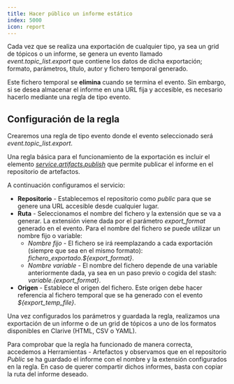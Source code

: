 ```yaml
---
title: Hacer público un informe estático
index: 5000
icon: report
---
```


Cada vez que se realiza una exportación de cualquier tipo, ya sea un grid de tópicos o un informe, se genera un evento
llamado *event.topic_list.export* que contiene los datos de dicha exportación; formato, parámetros, título, autor
y fichero temporal generado.

Este fichero temporal se **elimina** cuando se termina el evento. Sin embargo, si se desea almacenar el informe en una
URL fija y accesible, es necesario hacerlo mediante una regla de tipo evento.

## Configuración de la regla

Crearemos una regla de tipo evento donde el evento seleccionado será *event.topic_list.export*.

Una regla básica para el funcionamiento de la exportación es incluir el elemento
*[service.artifacts.publish](/rules/palette/services/publish-files-according-catalog)* que permite publicar el informe
en el repositorio de artefactos.

A continuación configuramos el servicio:

- **Repositorio** - Establecemos el repositorio como *public* para que se genere una URL accesible desde cualquier
  lugar.
- **Ruta** -  Seleccionamos el nombre del fichero y la extensión que se va a generar. La extensión viene dada por el
  parámetro *export_format* generado en el evento. Para el nombre del fichero se puede utilizar un nombre fijo
o variable:
    - *Nombre fijo* - El fichero se irá reemplazando a cada exportación (siempre que sea en el mismo formato):
      *fichero_exportado.${export_format}*.
    - *Nombre variable* - El nombre del fichero depende de una variable anteriormente dada, ya sea en un paso previo
      o cogida del stash: *${variable}.${export_format}*.
- **Origen** - Establece el origen del fichero. Este origen debe hacer referencia al fichero temporal que se ha generado
  con el evento *${export_temp_file}*.

Una vez configurados los parámetros y guardada la regla, realizamos una exportación de un informe o de un grid de
tópicos a uno de los formatos disponibles en Clarive (HTML, CSV o YAML).

Para comprobar que la regla ha funcionado de manera correcta, accedemos a Herramientas - Artefactos y observamos que en
el repositorio *Public* se ha guardado el informe con el nombre y la extensión configurados en la regla. En caso de
querer compartir dichos informes, basta con copiar la ruta del informe deseado.
